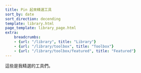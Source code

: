 ```yaml
---
title: Pin 起來精選工具
sort_by: date
sort_direction: decending
template: library.html
page_template: library_page.html
extra: 
    breadcrumbs: 
    - {url: "/library", title: "Library"}
    - {url: "/library/toolbox", title: "Toolbox"}
    - {url: "/library/toolbox/featured", title: "Featured"}
---
```


這些是我精選的工具們。
